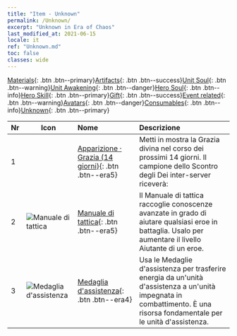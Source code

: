 ```yaml
---
title: "Item - Unknown"
permalink: /Unknown/
excerpt: "Unknown in Era of Chaos"
last_modified_at: 2021-06-15
locale: it
ref: "Unknown.md"
toc: false
classes: wide
---
```

 [Materials](/ItemsIT/){: .btn .btn--primary}[Artifacts](/ItemsIT/Artifacts/){: .btn .btn--success}[Unit Soul](/ItemsIT/UnitSoul/){: .btn .btn--warning}[Unit Awakening](/ItemsIT/UnitAwakening/){: .btn .btn--danger}[Hero Soul](/ItemsIT/HeroSoul/){: .btn .btn--info}[Hero Skill](/ItemsIT/HeroSkill/){: .btn .btn--primary}[Gift](/ItemsIT/Gift/){: .btn .btn--success}[Event related](/ItemsIT/Events/){: .btn .btn--warning}[Avatars](/ItemsIT/Avatars/){: .btn .btn--danger}[Consumables](/ItemsIT/Consumables/){: .btn .btn--info}[Unknown](/ItemsIT/Unknown/){: .btn .btn--primary}

  | Nr | Icon |         Nome        |   Descrizione     |
  |:---|------|:--------------------|:------------------|
  | 1 |  | [Apparizione · Grazia (14 giorni)](/ItemsIT/unk_2117/){: .btn .btn--era5} | Metti in mostra la Grazia divina nel corso dei prossimi 14 giorni. Il campione dello Scontro degli Dei inter-server riceverà: |
  | 2 | ![Manuale di tattica](/images/t/i_994013.png) | [Manuale di tattica](/ItemsIT/unk_2115/){: .btn .btn--era5} | Il Manuale di tattica raccoglie conoscenze avanzate in grado di aiutare qualsiasi eroe in battaglia. Usalo per aumentare il livello Aiutante di un eroe. |
  | 3 | ![Medaglia d'assistenza](/images/t/i_994011.png) | [Medaglia d'assistenza](/ItemsIT/unk_2116/){: .btn .btn--era4} | Usa le Medaglie d'assistenza per trasferire energia da un'unità d'assistenza a un'unità impegnata in combattimento. È una risorsa fondamentale per le unità d'assistenza. |
